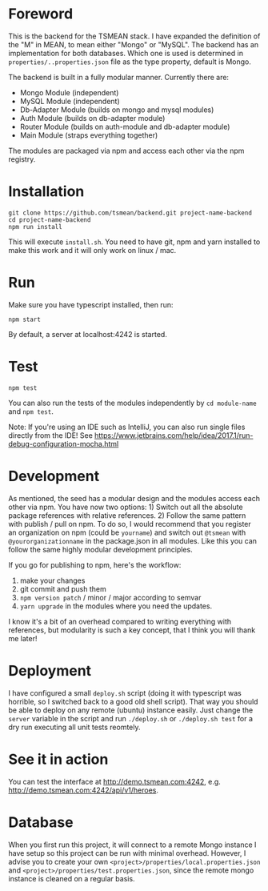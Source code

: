 # Foreword

This is the backend for the TSMEAN stack.
I have expanded the definition of the "M" in MEAN,
to mean either "Mongo" or "MySQL". The backend has
an implementation for both databases. Which one is used
is determined in `properties/..properties.json` file as the
type property, default is Mongo.

The backend is built in a fully modular manner. Currently there are:

- Mongo Module (independent)
- MySQL Module (independent)
- Db-Adapter Module (builds on mongo and mysql modules)
- Auth Module (builds on db-adapter module)
- Router Module (builds on auth-module and db-adapter module)
- Main Module (straps everything together)

The modules are packaged via npm and access each other via the
npm registry.


# Installation

```
git clone https://github.com/tsmean/backend.git project-name-backend
cd project-name-backend
npm run install
```

This will execute `install.sh`.
You need to have git, npm and yarn installed to make this work and
it will only work on linux / mac.

# Run
Make sure you have typescript installed, then run:
```
npm start
```
By default, a server at localhost:4242 is started.

# Test
```
npm test
```

You can also run the tests of the modules independently by
`cd module-name` and `npm test`.

Note: If you're using an IDE such as IntelliJ, you can also run single files
directly from the IDE! See https://www.jetbrains.com/help/idea/2017.1/run-debug-configuration-mocha.html


# Development

As mentioned, the seed has a modular design and the modules access each
other via npm. You have now two options: 1) Switch out all the absolute
package references with relative references. 2) Follow the same pattern
with publish / pull on npm. To do so, I would recommend that you register an
organization on npm (could be `yourname`) and switch out `@tsmean`
with `@yourorganizationname` in the package.json in all modules.
Like this you can follow the same highly modular development principles.

If you go for publishing to npm, here's the workflow:

1. make your changes
2. git commit and push them
3. `npm version patch` / minor / major according to semvar
4. `yarn upgrade` in the modules where you need the updates.

I know it's a bit of an overhead compared to writing
everything with references, but modularity is such a key
concept, that I think you will thank me later!

# Deployment

I have configured a small `deploy.sh` script
(doing it with typescript was horrible, so I switched back to a good old shell script).
That way you should be able to deploy on any remote (ubuntu) instance easily.
Just change the `server` variable in the script
and run
`./deploy.sh` or `./deploy.sh test` for a dry run
executing all unit tests reomtely.


# See it in action

You can test the interface at http://demo.tsmean.com:4242, e.g.
http://demo.tsmean.com:4242/api/v1/heroes.



# Database
When you first run this project,
it will connect to a remote Mongo instance I have setup so this project can be run with minimal overhead.
However, I advise you to create your own `<project>/properties/local.properties.json`
and `<project>/properties/test.properties.json`,
since the remote mongo instance is cleaned on a regular basis.
